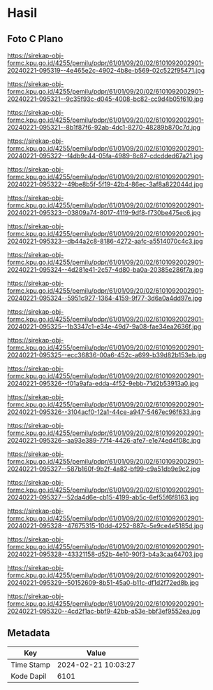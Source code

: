 # Hasil

## Foto C Plano

https://sirekap-obj-formc.kpu.go.id/4255/pemilu/pdpr/61/01/09/20/02/6101092002901-20240221-095319--4e465e2c-4902-4b8e-b569-02c522f95471.jpg

https://sirekap-obj-formc.kpu.go.id/4255/pemilu/pdpr/61/01/09/20/02/6101092002901-20240221-095321--9c35f93c-d045-4008-bc82-cc9d4b05f610.jpg

https://sirekap-obj-formc.kpu.go.id/4255/pemilu/pdpr/61/01/09/20/02/6101092002901-20240221-095321--8b1f87f6-92ab-4dc1-8270-48289b870c7d.jpg

https://sirekap-obj-formc.kpu.go.id/4255/pemilu/pdpr/61/01/09/20/02/6101092002901-20240221-095322--f4db9c44-05fa-4989-8c87-cdcdded67a21.jpg

https://sirekap-obj-formc.kpu.go.id/4255/pemilu/pdpr/61/01/09/20/02/6101092002901-20240221-095322--49be8b5f-5f19-42b4-86ec-3af8a822044d.jpg

https://sirekap-obj-formc.kpu.go.id/4255/pemilu/pdpr/61/01/09/20/02/6101092002901-20240221-095323--03809a74-8017-4119-9df8-f730be475ec6.jpg

https://sirekap-obj-formc.kpu.go.id/4255/pemilu/pdpr/61/01/09/20/02/6101092002901-20240221-095323--db44a2c8-8186-4272-aafc-a5514070c4c3.jpg

https://sirekap-obj-formc.kpu.go.id/4255/pemilu/pdpr/61/01/09/20/02/6101092002901-20240221-095324--4d281e41-2c57-4d80-ba0a-20385e286f7a.jpg

https://sirekap-obj-formc.kpu.go.id/4255/pemilu/pdpr/61/01/09/20/02/6101092002901-20240221-095324--5951c927-1364-4159-9f77-3d6a0a4dd97e.jpg

https://sirekap-obj-formc.kpu.go.id/4255/pemilu/pdpr/61/01/09/20/02/6101092002901-20240221-095325--1b3347c1-e34e-49d7-9a08-fae34ea2636f.jpg

https://sirekap-obj-formc.kpu.go.id/4255/pemilu/pdpr/61/01/09/20/02/6101092002901-20240221-095325--ecc36836-00a6-452c-a699-b39d82b153eb.jpg

https://sirekap-obj-formc.kpu.go.id/4255/pemilu/pdpr/61/01/09/20/02/6101092002901-20240221-095326--f01a9afa-edda-4f52-9ebb-71d2b53913a0.jpg

https://sirekap-obj-formc.kpu.go.id/4255/pemilu/pdpr/61/01/09/20/02/6101092002901-20240221-095326--3104acf0-12a1-44ce-a947-5467ec96f633.jpg

https://sirekap-obj-formc.kpu.go.id/4255/pemilu/pdpr/61/01/09/20/02/6101092002901-20240221-095326--aa93e389-77f4-4426-afe7-e1e74ed4f08c.jpg

https://sirekap-obj-formc.kpu.go.id/4255/pemilu/pdpr/61/01/09/20/02/6101092002901-20240221-095327--587b160f-9b2f-4a82-bf99-c9a51db9e9c2.jpg

https://sirekap-obj-formc.kpu.go.id/4255/pemilu/pdpr/61/01/09/20/02/6101092002901-20240221-095327--52da4d6e-cb15-4199-ab5c-6ef55f6f8163.jpg

https://sirekap-obj-formc.kpu.go.id/4255/pemilu/pdpr/61/01/09/20/02/6101092002901-20240221-095328--47675315-10dd-4252-887c-5e9ce4e5185d.jpg

https://sirekap-obj-formc.kpu.go.id/4255/pemilu/pdpr/61/01/09/20/02/6101092002901-20240221-095328--43321158-d52b-4e10-90f3-b4a3caa64703.jpg

https://sirekap-obj-formc.kpu.go.id/4255/pemilu/pdpr/61/01/09/20/02/6101092002901-20240221-095329--50152609-8b51-45a0-b11c-df1d2f72ed8b.jpg

https://sirekap-obj-formc.kpu.go.id/4255/pemilu/pdpr/61/01/09/20/02/6101092002901-20240221-095320--4cd2f1ac-bbf9-42bb-a53e-bbf3ef9552ea.jpg


## Metadata

| Key        | Value               |
| ---------- | ------------------- |
| Time Stamp | 2024-02-21 10:03:27 |
| Kode Dapil | 6101                |



